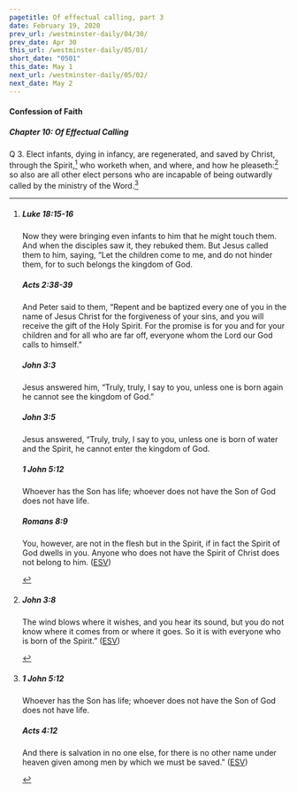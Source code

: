 ```yaml
---
pagetitle: Of effectual calling, part 3
date: February 19, 2020
prev_url: /westminster-daily/04/30/
prev_date: Apr 30
this_url: /westminster-daily/05/01/
short_date: "0501"
this_date: May 1
next_url: /westminster-daily/05/02/
next_date: May 2
---
```


#### Confession of Faith

##### Chapter 10: Of Effectual Calling

<span class="q">Q 3.</span> Elect infants, dying in infancy, are regenerated, and saved by Christ, through the Spirit,[^fnref:wcf1] who worketh when, and where, and how he pleaseth:[^fnref:wcf2] so also are all other elect persons who are incapable of being outwardly called by the ministry of the Word.[^fnref:wcf3]

[^fnref:wcf1]: <div class="esv"><h5>Luke 18:15-16</h5> <div class="esv-text"> <p id="p42018015.07-1">Now they were bringing even infants to him that he might touch them. And when the disciples saw it, they rebuked them. But Jesus called them to him, saying, <span class="woc">&#8220;Let the children come to me, and do not hinder them, for to such belongs the kingdom of God.</span></p> </div><h5>Acts 2:38-39</h5> <div class="esv-text"><p id="p44002038.01-2">And Peter said to them, &#8220;Repent and be baptized every one of you in the name of Jesus Christ for the forgiveness of your sins, and you will receive the gift of the Holy Spirit. For the promise is for you and for your children and for all who are far off, everyone whom the Lord our God calls to himself.&#8221;</p> </div><h5>John 3:3</h5> <div class="esv-text"><p id="p43003003.01-3">Jesus answered him, <span class="woc">&#8220;Truly, truly, I say to you, unless one is born again he cannot see the kingdom of God.&#8221;</span></p> </div><h5>John 3:5</h5> <div class="esv-text"><p id="p43003005.01-4">Jesus answered, <span class="woc">&#8220;Truly, truly, I say to you, unless one is born of water and the Spirit, he cannot enter the kingdom of God.</span></p> </div><h5>1 John 5:12</h5> <div class="esv-text"><p id="p62005012.01-5">Whoever has the Son has life; whoever does not have the Son of God does not have life.</p> </div><h5>Romans 8:9</h5> <div class="esv-text"><p id="p45008009.01-6">You, however, are not in the flesh but in the Spirit, if in fact the Spirit of God dwells in you. Anyone who does not have the Spirit of Christ does not belong to him.  (<a href="http://www.esv.org" class="copyright">ESV</a>)</p> </div> </div>

[^fnref:wcf2]: <div class="esv"><h5>John 3:8</h5> <div class="esv-text"><p id="p43003008.01-1"><span class="woc">The wind blows where it wishes, and you hear its sound, but you do not know where it comes from or where it goes. So it is with everyone who is born of the Spirit.&#8221;</span>  (<a href="http://www.esv.org" class="copyright">ESV</a>)</p> </div> </div>

[^fnref:wcf3]: <div class="esv"><h5>1 John 5:12</h5> <div class="esv-text"><p id="p62005012.01-1">Whoever has the Son has life; whoever does not have the Son of God does not have life.</p> </div><h5>Acts 4:12</h5> <div class="esv-text"><p id="p44004012.01-2">And there is salvation in no one else, for there is no other name under heaven given among men by which we must be saved.&#8221;  (<a href="http://www.esv.org" class="copyright">ESV</a>)</p> </div> </div>

